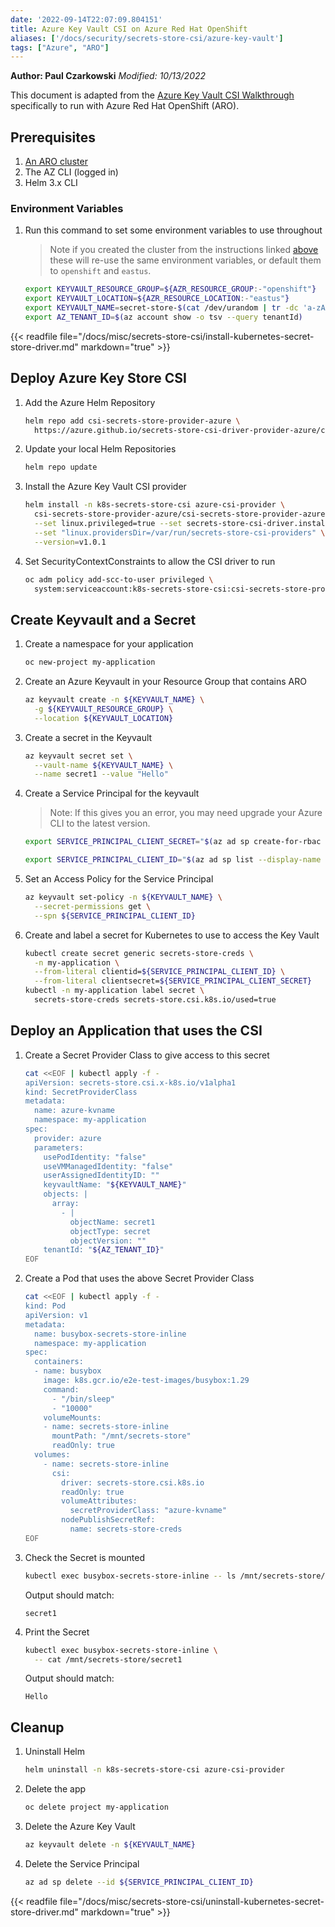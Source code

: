 ```yaml
---
date: '2022-09-14T22:07:09.804151'
title: Azure Key Vault CSI on Azure Red Hat OpenShift
aliases: ['/docs/security/secrets-store-csi/azure-key-vault']
tags: ["Azure", "ARO"]
---
```


**Author: Paul Czarkowski**
*Modified: 10/13/2022*

This document is adapted from the [Azure Key Vault CSI Walkthrough](https://azure.github.io/secrets-store-csi-driver-provider-azure/docs/demos/standard-walkthrough/) specifically to run with Azure Red Hat OpenShift (ARO).

## Prerequisites

1. [An ARO cluster](/docs/quickstart-aro)
2. The AZ CLI (logged in)
3. Helm 3.x CLI

### Environment Variables

1. Run this command to set some environment variables to use throughout

    > Note if you created the cluster from the instructions linked [above](/docs/quickstart-aro) these will re-use the same environment variables, or default them to `openshift` and `eastus`.

    ```bash
    export KEYVAULT_RESOURCE_GROUP=${AZR_RESOURCE_GROUP:-"openshift"}
    export KEYVAULT_LOCATION=${AZR_RESOURCE_LOCATION:-"eastus"}
    export KEYVAULT_NAME=secret-store-$(cat /dev/urandom | tr -dc 'a-zA-Z0-9' | fold -w 10 | head -n 1)
    export AZ_TENANT_ID=$(az account show -o tsv --query tenantId)
    ```

{{< readfile file="/docs/misc/secrets-store-csi/install-kubernetes-secret-store-driver.md" markdown="true" >}}

## Deploy Azure Key Store CSI

1. Add the Azure Helm Repository

    ```bash
    helm repo add csi-secrets-store-provider-azure \
      https://azure.github.io/secrets-store-csi-driver-provider-azure/charts
    ```

1. Update your local Helm Repositories

    ```bash
    helm repo update
    ```

1. Install the Azure Key Vault CSI provider

    ```bash
    helm install -n k8s-secrets-store-csi azure-csi-provider \
      csi-secrets-store-provider-azure/csi-secrets-store-provider-azure \
      --set linux.privileged=true --set secrets-store-csi-driver.install=false \
      --set "linux.providersDir=/var/run/secrets-store-csi-providers" \
      --version=v1.0.1
    ```

1. Set SecurityContextConstraints to allow the CSI driver to run

    ```bash
    oc adm policy add-scc-to-user privileged \
      system:serviceaccount:k8s-secrets-store-csi:csi-secrets-store-provider-azure
    ```

## Create Keyvault and a Secret

1. Create a namespace for your application

    ```bash
    oc new-project my-application
    ```

1. Create an Azure Keyvault in your Resource Group that contains ARO

    ```bash
    az keyvault create -n ${KEYVAULT_NAME} \
      -g ${KEYVAULT_RESOURCE_GROUP} \
      --location ${KEYVAULT_LOCATION}
    ```

1. Create a secret in the Keyvault

    ```bash
    az keyvault secret set \
      --vault-name ${KEYVAULT_NAME} \
      --name secret1 --value "Hello"
    ```

1. Create a Service Principal for the keyvault

   > Note: If this gives you an error, you may need upgrade your Azure CLI to the latest version.

   ```bash
   export SERVICE_PRINCIPAL_CLIENT_SECRET="$(az ad sp create-for-rbac --skip-assignment --name http://$KEYVAULT_NAME --query 'password' -otsv)"

   export SERVICE_PRINCIPAL_CLIENT_ID="$(az ad sp list --display-name http://$KEYVAULT_NAME --query '[0].appId' -otsv)"
   ```

1. Set an Access Policy for the Service Principal

    ```bash
    az keyvault set-policy -n ${KEYVAULT_NAME} \
      --secret-permissions get \
      --spn ${SERVICE_PRINCIPAL_CLIENT_ID}
    ```

1. Create and label a secret for Kubernetes to use to access the Key Vault

    ```bash
    kubectl create secret generic secrets-store-creds \
      -n my-application \
      --from-literal clientid=${SERVICE_PRINCIPAL_CLIENT_ID} \
      --from-literal clientsecret=${SERVICE_PRINCIPAL_CLIENT_SECRET}
    kubectl -n my-application label secret \
      secrets-store-creds secrets-store.csi.k8s.io/used=true
    ```

## Deploy an Application that uses the CSI

1. Create a Secret Provider Class to give access to this secret

   ```bash
   cat <<EOF | kubectl apply -f -
   apiVersion: secrets-store.csi.x-k8s.io/v1alpha1
   kind: SecretProviderClass
   metadata:
     name: azure-kvname
     namespace: my-application
   spec:
     provider: azure
     parameters:
       usePodIdentity: "false"
       useVMManagedIdentity: "false"
       userAssignedIdentityID: ""
       keyvaultName: "${KEYVAULT_NAME}"
       objects: |
         array:
           - |
             objectName: secret1
             objectType: secret
             objectVersion: ""
       tenantId: "${AZ_TENANT_ID}"
   EOF
   ```

1. Create a Pod that uses the above Secret Provider Class

   ```bash
   cat <<EOF | kubectl apply -f -
   kind: Pod
   apiVersion: v1
   metadata:
     name: busybox-secrets-store-inline
     namespace: my-application
   spec:
     containers:
     - name: busybox
       image: k8s.gcr.io/e2e-test-images/busybox:1.29
       command:
         - "/bin/sleep"
         - "10000"
       volumeMounts:
       - name: secrets-store-inline
         mountPath: "/mnt/secrets-store"
         readOnly: true
     volumes:
       - name: secrets-store-inline
         csi:
           driver: secrets-store.csi.k8s.io
           readOnly: true
           volumeAttributes:
             secretProviderClass: "azure-kvname"
           nodePublishSecretRef:
             name: secrets-store-creds
   EOF
   ```

1. Check the Secret is mounted

    ```bash
    kubectl exec busybox-secrets-store-inline -- ls /mnt/secrets-store/
    ```

    Output should match:

    ```
    secret1
    ```

1. Print the Secret

    ```bash
    kubectl exec busybox-secrets-store-inline \
      -- cat /mnt/secrets-store/secret1
    ```

    Output should match:

    ```
    Hello
    ```

## Cleanup

1. Uninstall Helm

    ```bash
    helm uninstall -n k8s-secrets-store-csi azure-csi-provider
    ```

1. Delete the app

    ```bash
    oc delete project my-application
    ```

1. Delete the Azure Key Vault

    ```bash
    az keyvault delete -n ${KEYVAULT_NAME}
    ```

1. Delete the Service Principal

    ```bash
    az ad sp delete --id ${SERVICE_PRINCIPAL_CLIENT_ID}
    ```

{{< readfile file="/docs/misc/secrets-store-csi/uninstall-kubernetes-secret-store-driver.md" markdown="true" >}}
